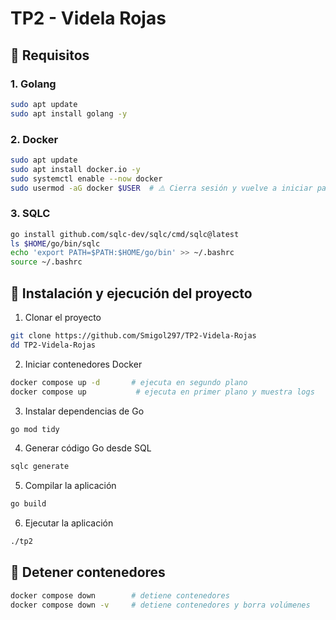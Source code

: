 # TP2 - Videla Rojas

## 📌 Requisitos

### 1. Golang

```bash
sudo apt update
sudo apt install golang -y
```

### 2. Docker

```bash
sudo apt update
sudo apt install docker.io -y
sudo systemctl enable --now docker
sudo usermod -aG docker $USER  # ⚠️ Cierra sesión y vuelve a iniciar para aplicar los cambios de grupo.
```

### 3. SQLC

```bash
go install github.com/sqlc-dev/sqlc/cmd/sqlc@latest
ls $HOME/go/bin/sqlc
echo 'export PATH=$PATH:$HOME/go/bin' >> ~/.bashrc
source ~/.bashrc
```

## 🚀 Instalación y ejecución del proyecto

1. Clonar el proyecto

```bash
git clone https://github.com/Smigol297/TP2-Videla-Rojas
dd TP2-Videla-Rojas
```

2. Iniciar contenedores Docker

```bash
docker compose up -d       # ejecuta en segundo plano
docker compose up           # ejecuta en primer plano y muestra logs
```

3. Instalar dependencias de Go

```bash
go mod tidy
```

4. Generar código Go desde SQL

```bash
sqlc generate
```

5. Compilar la aplicación

```bash
go build
```

6. Ejecutar la aplicación

```bash
./tp2
```

## 🛑 Detener contenedores

```bash
docker compose down        # detiene contenedores
docker compose down -v     # detiene contenedores y borra volúmenes
```
